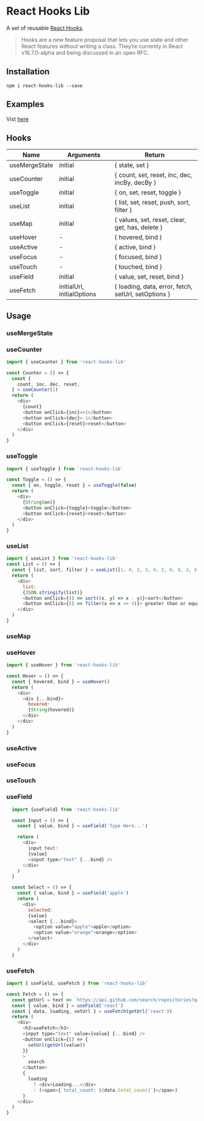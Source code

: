 # React Hooks Lib

A set of reusable [React Hooks](https://reactjs.org/docs/hooks-reference.html#usestate).

>Hooks are a new feature proposal that lets you use state and other React features without writing a class. They’re currently in React v16.7.0-alpha and being discussed in an open RFC.

## Installation
`npm i react-hooks-lib --save`

## Examples
Vist [here](https://github.com/beizhedenglong/react-hooks-lib/blob/master/example/example.js)

## Hooks

| Name          | Arguments                  | Return                                              |
| ------------- | -------------------------- | --------------------------------------------------- |
| useMergeState | initial                    | { state, set }                                      |
| useCounter    | initial                    | { count, set, reset, inc, dec, incBy, decBy }       |
| useToggle     | initial                    | { on, set, reset, toggle }                          |
| useList       | initial                    | { list, set, reset, push, sort, filter }            |
| useMap        | initial                    | { values, set, reset, clear, get, has, delete }     |
| useHover      | -                          | { hovered, bind }                                   |
| useActive     | -                          | { active, bind }                                    |
| useFocus      | -                          | { focused, bind }                                   |
| useTouch      | -                          | { touched, bind }                                   |
| useField      | initial                    | { value, set, reset, bind }                         |
| useFetch      | initialUrl, initialOptions | { loading, data, error, fetch, setUrl, setOptions } |

## Usage

### useMergeState

### useCounter
```js
import { useCounter } from 'react-hooks-lib'

const Counter = () => {
  const {
    count, inc, dec, reset,
  } = useCounter(1)
  return (
    <div>
      {count}
      <button onClick={inc}>+1</button>
      <button onClick={dec}>-1</button>
      <button onClick={reset}>reset</button>
    </div>
  )
}

```
### useToggle
```js
import { useToggle } from 'react-hooks-lib'

const Toggle = () => {
  const { on, toggle, reset } = useToggle(false)
  return (
    <div>
      {String(on)}
      <button onClick={toggle}>toggle</button>
      <button onClick={reset}>reset</button>
    </div>
  )
}
```

### useList
```js
import { useList } from 'react-hooks-lib'
const List = () => {
  const { list, sort, filter } = useList([1, 4, 2, 3, 4, 2, 6, 8, 3, 4])
  return (
    <div>
      list:
      {JSON.stringify(list)}
      <button onClick={() => sort((x, y) => x - y)}>sort</button>
      <button onClick={() => filter(x => x >= 4)}> greater than or equal to 4</button>
    </div>
  )
}
```

### useMap

### useHover

``` js
import { useHover } from 'react-hooks-lib'

const Hover = () => {
  const { hovered, bind } = useHover()
  return (
    <div>
      <div {...bind}>
        hovered:
        {String(hovered)}
      </div>
    </div>
  )
}
```

### useActive

### useFocus

### useTouch

### useField
```js
  import {useField} from 'react-hooks-lib'

  const Input = () => {
    const { value, bind } = useField('Type Here...')

    return (
      <div>
        input text:
        {value}
        <input type="text" {...bind} />
      </div>
    )
  }

  const Select = () => {
    const { value, bind } = useField('apple')
    return (
      <div>
        selected:
        {value}
        <select {...bind}>
          <option value="apple">apple</option>
          <option value="orange">orange</option>
        </select>
      </div>
    )
  }
```

### useFetch
```js
import { useField, useFetch } from 'react-hooks-lib'

const Fetch = () => {
  const getUrl = text => `https://api.github.com/search/repositories?q=${text}`
  const { value, bind } = useField('react')
  const { data, loading, setUrl } = useFetch(getUrl('react'))
  return (
    <div>
      <h3>useFetch</h3>
      <input type="text" value={value} {...bind} />
      <button onClick={() => {
        setUrl(getUrl(value))
      }}
      >
        search
      </button>
      {
        loading
          ? <div>Loading...</div>
          : (<span>{`total_count: ${data.total_count}`}</span>)
      }
    </div>
  )
}
```